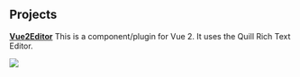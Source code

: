 ## Projects

[**Vue2Editor**](https://github.com/davidroyer/vue2-editor)
This is a component/plugin for Vue 2. It uses the Quill Rich Text Editor.

![](https://camo.githubusercontent.com/a96f83c038c3baf932c01019d5ef744b93f73917/68747470733a2f2f7777772e64726f70626f782e636f6d2f732f37636f6d346433327a637434346e632f56756532456469746f722d43656e74657265642e706e673f7261773d31)
